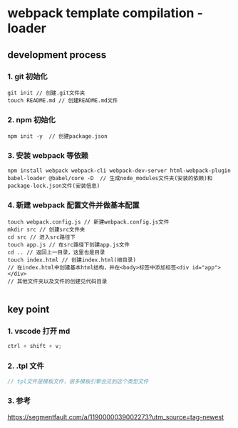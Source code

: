 # webpack template compilation - loader

## development process

### 1. git 初始化

```shell
git init // 创建.git文件夹
touch README.md // 创建README.md文件
```

### 2. npm 初始化

```shell
npm init -y  // 创建package.json
```

### 3. 安装 webpack 等依赖

```shell
npm install webpack webpack-cli webpack-dev-server html-webpack-plugin babel-loader @babel/core -D  // 生成node_modules文件夹(安装的依赖)和package-lock.json文件(安装信息)
```

### 4. 新建 webpack 配置文件并做基本配置

```shell
touch webpack.config.js // 新建webpack.config.js文件
mkdir src // 创建src文件夹
cd src // 进入src路径下
touch app.js // 在src路径下创建app.js文件
cd .. // 返回上一目录，这里也是目录
touch index.html // 创建index.html(根目录)
// 在index.html中创建基本html结构，并在<body>标签中添加标签<div id="app"></div>
// 其他文件夹以及文件的创建见代码目录
```

```js

```

## key point

### 1. vscode 打开 md

```js
ctrl + shift + v;
```

### 2. .tpl 文件

```js
// tpl文件是模板文件，很多模板引擎会见到这个类型文件
```

### 3. 参考

https://segmentfault.com/a/1190000039002273?utm_source=tag-newest
